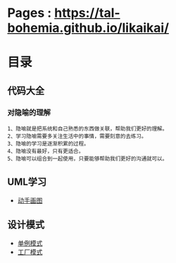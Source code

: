# Pages : https://tal-bohemia.github.io/likaikai/

# 目录
## 代码大全

### 对隐喻的理解
    1、隐喻就是把系统和自己熟悉的东西做关联，帮助我们更好的理解。
    2、学习隐喻需要多关注生活中的事情，需要刻意的去练习。
    3、隐喻的学习是逐渐积累的过程。
    4、隐喻没有最好，只有更适合。
    5、隐喻可以组合到一起使用，只要能够帮助我们更好的沟通就可以。

## UML学习
* [动手画图](uml/README.md)

## 设计模式
* [单例模式](designPatterns/singletonPattern/README.md)
* [工厂模式](designPatterns/factoryPattern/README.md)

